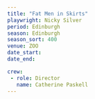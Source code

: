 ```yaml
---
title: "Fat Men in Skirts"
playwright: Nicky Silver
period: Edinburgh
season: Edinburgh
season_sort: 400
venue: ZOO
date_start: 
date_end: 

crew:
 - role: Director
   name: Catherine Paskell
---
```

